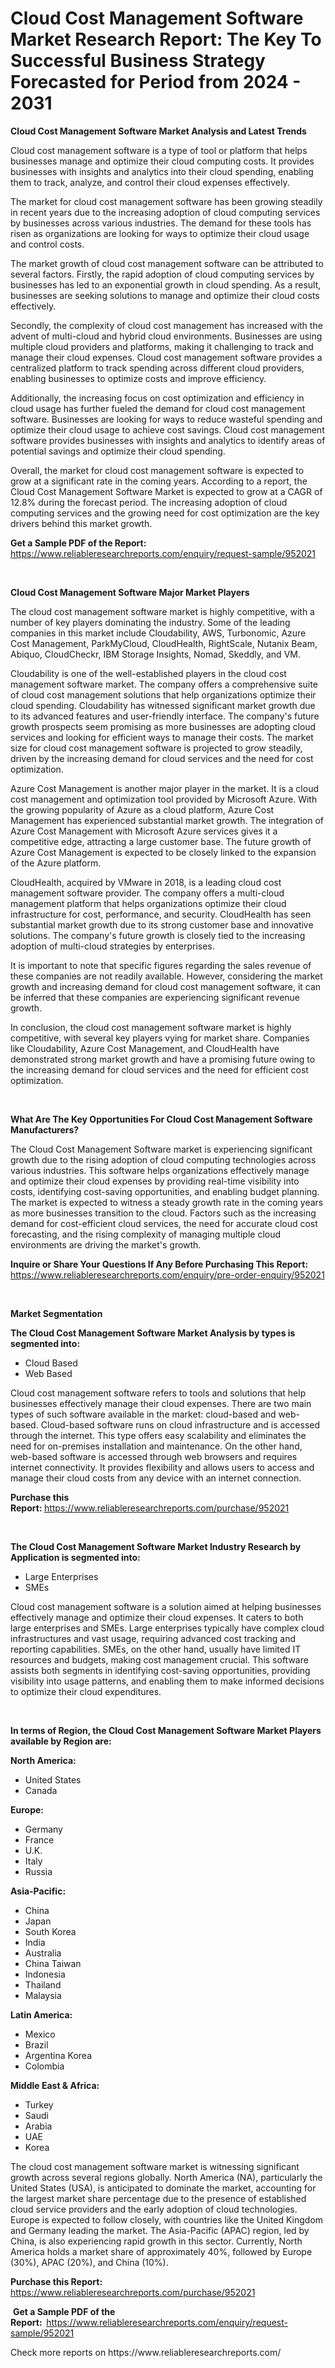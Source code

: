 <p><h1>Cloud Cost Management Software Market Research Report: The Key To Successful Business Strategy Forecasted for Period from 2024 - 2031</h1></p><p><strong>Cloud Cost Management Software Market Analysis and Latest Trends</strong></p>
<p><p>Cloud cost management software is a type of tool or platform that helps businesses manage and optimize their cloud computing costs. It provides businesses with insights and analytics into their cloud spending, enabling them to track, analyze, and control their cloud expenses effectively.</p><p>The market for cloud cost management software has been growing steadily in recent years due to the increasing adoption of cloud computing services by businesses across various industries. The demand for these tools has risen as organizations are looking for ways to optimize their cloud usage and control costs.</p><p>The market growth of cloud cost management software can be attributed to several factors. Firstly, the rapid adoption of cloud computing services by businesses has led to an exponential growth in cloud spending. As a result, businesses are seeking solutions to manage and optimize their cloud costs effectively.</p><p>Secondly, the complexity of cloud cost management has increased with the advent of multi-cloud and hybrid cloud environments. Businesses are using multiple cloud providers and platforms, making it challenging to track and manage their cloud expenses. Cloud cost management software provides a centralized platform to track spending across different cloud providers, enabling businesses to optimize costs and improve efficiency.</p><p>Additionally, the increasing focus on cost optimization and efficiency in cloud usage has further fueled the demand for cloud cost management software. Businesses are looking for ways to reduce wasteful spending and optimize their cloud usage to achieve cost savings. Cloud cost management software provides businesses with insights and analytics to identify areas of potential savings and optimize their cloud spending.</p><p>Overall, the market for cloud cost management software is expected to grow at a significant rate in the coming years. According to a report, the Cloud Cost Management Software Market is expected to grow at a CAGR of 12.8% during the forecast period. The increasing adoption of cloud computing services and the growing need for cost optimization are the key drivers behind this market growth.</p></p>
<p><strong>Get a Sample PDF of the Report:&nbsp;</strong> <a href="https://www.reliableresearchreports.com/enquiry/request-sample/952021">https://www.reliableresearchreports.com/enquiry/request-sample/952021</a></p>
<p>&nbsp;</p>
<p><strong>Cloud Cost Management Software Major Market Players</strong></p>
<p><p>The cloud cost management software market is highly competitive, with a number of key players dominating the industry. Some of the leading companies in this market include Cloudability, AWS, Turbonomic, Azure Cost Management, ParkMyCloud, CloudHealth, RightScale, Nutanix Beam, Abiquo, CloudCheckr, IBM Storage Insights, Nomad, Skeddly, and VM.</p><p>Cloudability is one of the well-established players in the cloud cost management software market. The company offers a comprehensive suite of cloud cost management solutions that help organizations optimize their cloud spending. Cloudability has witnessed significant market growth due to its advanced features and user-friendly interface. The company's future growth prospects seem promising as more businesses are adopting cloud services and looking for efficient ways to manage their costs. The market size for cloud cost management software is projected to grow steadily, driven by the increasing demand for cloud services and the need for cost optimization.</p><p>Azure Cost Management is another major player in the market. It is a cloud cost management and optimization tool provided by Microsoft Azure. With the growing popularity of Azure as a cloud platform, Azure Cost Management has experienced substantial market growth. The integration of Azure Cost Management with Microsoft Azure services gives it a competitive edge, attracting a large customer base. The future growth of Azure Cost Management is expected to be closely linked to the expansion of the Azure platform.</p><p>CloudHealth, acquired by VMware in 2018, is a leading cloud cost management software provider. The company offers a multi-cloud management platform that helps organizations optimize their cloud infrastructure for cost, performance, and security. CloudHealth has seen substantial market growth due to its strong customer base and innovative solutions. The company's future growth is closely tied to the increasing adoption of multi-cloud strategies by enterprises.</p><p>It is important to note that specific figures regarding the sales revenue of these companies are not readily available. However, considering the market growth and increasing demand for cloud cost management software, it can be inferred that these companies are experiencing significant revenue growth.</p><p>In conclusion, the cloud cost management software market is highly competitive, with several key players vying for market share. Companies like Cloudability, Azure Cost Management, and CloudHealth have demonstrated strong market growth and have a promising future owing to the increasing demand for cloud services and the need for efficient cost optimization.</p></p>
<p>&nbsp;</p>
<p><strong>What Are The Key Opportunities For Cloud Cost Management Software Manufacturers?</strong></p>
<p><p>The Cloud Cost Management Software market is experiencing significant growth due to the rising adoption of cloud computing technologies across various industries. This software helps organizations effectively manage and optimize their cloud expenses by providing real-time visibility into costs, identifying cost-saving opportunities, and enabling budget planning. The market is expected to witness a steady growth rate in the coming years as more businesses transition to the cloud. Factors such as the increasing demand for cost-efficient cloud services, the need for accurate cloud cost forecasting, and the rising complexity of managing multiple cloud environments are driving the market's growth.</p></p>
<p><strong>Inquire or Share Your Questions If Any Before Purchasing This Report:</strong> <a href="https://www.reliableresearchreports.com/enquiry/pre-order-enquiry/952021">https://www.reliableresearchreports.com/enquiry/pre-order-enquiry/952021</a></p>
<p>&nbsp;</p>
<p><strong>Market Segmentation</strong></p>
<p><strong>The Cloud Cost Management Software Market Analysis by types is segmented into:</strong></p>
<p><ul><li>Cloud Based</li><li>Web Based</li></ul></p>
<p><p>Cloud cost management software refers to tools and solutions that help businesses effectively manage their cloud expenses. There are two main types of such software available in the market: cloud-based and web-based. Cloud-based software runs on cloud infrastructure and is accessed through the internet. This type offers easy scalability and eliminates the need for on-premises installation and maintenance. On the other hand, web-based software is accessed through web browsers and requires internet connectivity. It provides flexibility and allows users to access and manage their cloud costs from any device with an internet connection.</p></p>
<p><strong>Purchase this Report:&nbsp;</strong><a href="https://www.reliableresearchreports.com/purchase/952021">https://www.reliableresearchreports.com/purchase/952021</a></p>
<p>&nbsp;</p>
<p><strong>The Cloud Cost Management Software Market Industry Research by Application is segmented into:</strong></p>
<p><ul><li>Large Enterprises</li><li>SMEs</li></ul></p>
<p><p>Cloud cost management software is a solution aimed at helping businesses effectively manage and optimize their cloud expenses. It caters to both large enterprises and SMEs. Large enterprises typically have complex cloud infrastructures and vast usage, requiring advanced cost tracking and reporting capabilities. SMEs, on the other hand, usually have limited IT resources and budgets, making cost management crucial. This software assists both segments in identifying cost-saving opportunities, providing visibility into usage patterns, and enabling them to make informed decisions to optimize their cloud expenditures.</p></p>
<p>&nbsp;</p>
<p><strong>In terms of Region, the Cloud Cost Management Software Market Players available by Region are:</strong></p>
<p>
    <p> <strong> North America: </strong>
        <ul>
            <li>United States</li>
            <li>Canada</li>
        </ul>
        </p> 
    <p> <strong> Europe: </strong>
        <ul>
            <li>Germany</li>
            <li>France</li>
            <li>U.K.</li>
            <li>Italy</li>
            <li>Russia</li>
        </ul>
        </p> 
    <p> <strong> Asia-Pacific: </strong>
        <ul>
            <li>China</li>
            <li>Japan</li>
            <li>South Korea</li>
            <li>India</li>
            <li>Australia</li>
            <li>China Taiwan</li>
            <li>Indonesia</li>
            <li>Thailand</li>
            <li>Malaysia</li>
        </ul>
        </p> 
    <p> <strong> Latin America: </strong>
        <ul>
            <li>Mexico</li>
            <li>Brazil</li>
            <li>Argentina Korea</li>
            <li>Colombia</li>
        </ul>
        </p> 
    <p> <strong> Middle East & Africa: </strong>
        <ul>
            <li>Turkey</li>
            <li>Saudi</li>
            <li>Arabia</li>
            <li>UAE</li>
            <li>Korea</li>
        </ul>
    </p>
    </p>
<p><p>The cloud cost management software market is witnessing significant growth across several regions globally. North America (NA), particularly the United States (USA), is anticipated to dominate the market, accounting for the largest market share percentage due to the presence of established cloud service providers and the early adoption of cloud technologies. Europe is expected to follow closely, with countries like the United Kingdom and Germany leading the market. The Asia-Pacific (APAC) region, led by China, is also experiencing rapid growth in this sector. Currently, North America holds a market share of approximately 40%, followed by Europe (30%), APAC (20%), and China (10%).</p></p>
<p><strong>Purchase this Report: </strong><a href="https://www.reliableresearchreports.com/purchase/952021">https://www.reliableresearchreports.com/purchase/952021</a></p>
<p>&nbsp;<strong>Get a Sample PDF of the Report:&nbsp;&nbsp;</strong><a href="https://www.reliableresearchreports.com/enquiry/request-sample/952021">https://www.reliableresearchreports.com/enquiry/request-sample/952021</a></p>
<p><strong></strong></p>
<p>Check more reports on https://www.reliableresearchreports.com/</p>